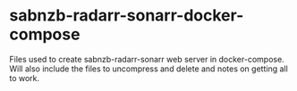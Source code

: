 # sabnzb-radarr-sonarr-docker-compose
Files used to create sabnzb-radarr-sonarr web server in docker-compose. Will also include the files to uncompress and delete and notes on getting all to work.
